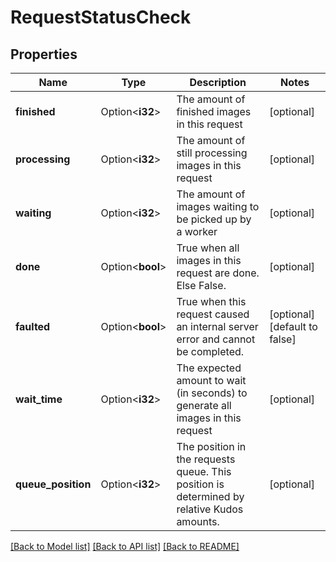 # RequestStatusCheck

## Properties

Name | Type | Description | Notes
------------ | ------------- | ------------- | -------------
**finished** | Option<**i32**> | The amount of finished images in this request | [optional]
**processing** | Option<**i32**> | The amount of still processing images in this request | [optional]
**waiting** | Option<**i32**> | The amount of images waiting to be picked up by a worker | [optional]
**done** | Option<**bool**> | True when all images in this request are done. Else False. | [optional]
**faulted** | Option<**bool**> | True when this request caused an internal server error and cannot be completed. | [optional][default to false]
**wait_time** | Option<**i32**> | The expected amount to wait (in seconds) to generate all images in this request | [optional]
**queue_position** | Option<**i32**> | The position in the requests queue. This position is determined by relative Kudos amounts. | [optional]

[[Back to Model list]](../README.md#documentation-for-models) [[Back to API list]](../README.md#documentation-for-api-endpoints) [[Back to README]](../README.md)


